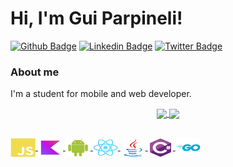 # Hi, I'm Gui Parpineli!

[![Github Badge](https://img.shields.io/badge/-Github-000?style=flat-square&logo=Github&logoColor=white&link=https://github.com/guiparpineli)](https://github.com/guiparpineli)
[![Linkedin Badge](https://img.shields.io/badge/-LinkedIn-blue?style=flat-square&logo=Linkedin&logoColor=white&link=https://www.linkedin.com/in/guilherme-parpineli-81b778220/)](https://www.linkedin.com/in/guilherme-parpineli-81b778220/)
[![Twitter Badge](https://img.shields.io/badge/-Twitter-1ca0f1?style=flat-square&labelColor=1ca0f1&logo=twitter&logoColor=white&link=https://twitter.com/guiparpineli)](https://twitter.com/guiparpineli)



### About me
I'm a student for mobile and web developer.

<div>
<p align="center">
  <a href="https://github.com/anuraghazra/github-readme-stats">
    <img
      align="center"
      height="165"
     src="https://github-readme-stats.vercel.app/api?username=guiparpineli&count_private=true&show_icons=true&custom_title=Github%20Status&hide=issues&theme=radical&count_private=true">
     <img 
     align="center"
     height="165" 
     src="https://github-readme-stats.vercel.app/api/top-langs/?username=guiparpineli&layout=compact&langs_count=7&theme=tokyonight"/>
</a>
</div>
<div style="display: inline_block"><br>
 <a href="https://github.com/guiparpineli">
  <img align="center" alt="Gui-Js" height="30" width="40" src="https://raw.githubusercontent.com/devicons/devicon/master/icons/javascript/javascript-plain.svg"> 
  <img align="center" alt="Gui-HTML" height="30" width="40" src="https://github.com/devicons/devicon/blob/master/icons/kotlin/kotlin-original.svg">
  <img align="center" alt="Gui-Anroid" height="30" width="40" src="https://github.com/devicons/devicon/blob/master/icons/android/android-original.svg">
  <img align="center" alt="Gui-React" height="30" width="40" src="https://raw.githubusercontent.com/devicons/devicon/master/icons/react/react-original.svg">  <img align="center" alt="Gui-React" height="30" width="40" src="https://github.com/devicons/devicon/blob/master/icons/java/java-original.svg">
    <img align="center" alt="Gui-React" height="30" width="40" src="https://github.com/devicons/devicon/blob/master/icons/csharp/csharp-original.svg"> 
    <img align="center" alt="Gui-React" height="30" width="40" src="https://github.com/devicons/devicon/blob/master/icons/go/go-original-wordmark.svg"> 
 </a>
 </div>




